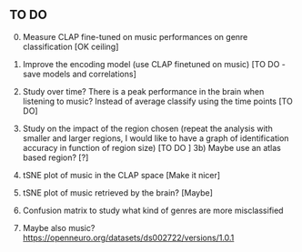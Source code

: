 ## TO DO

0) Measure CLAP fine-tuned on music performances on genre classification [OK ceiling]
1) Improve the encoding model (use CLAP finetuned on music)              [TO DO - save models and correlations]

2) Study over time? There is a peak performance in the brain when listening to music? Instead of average classify using the time points [TO DO]

3) Study on the impact of the region chosen (repeat the analysis with smaller and larger regions, I would like to have a graph of identification accuracy in function of region size)                      [TO DO ] 
    3b) Maybe use an atlas based region? [?]

4) tSNE plot of music in the CLAP space [Make it nicer]
5) tSNE plot of music retrieved by the brain? [Maybe]
6) Confusion matrix to study what kind of genres are more misclassified 


7) Maybe also music? https://openneuro.org/datasets/ds002722/versions/1.0.1